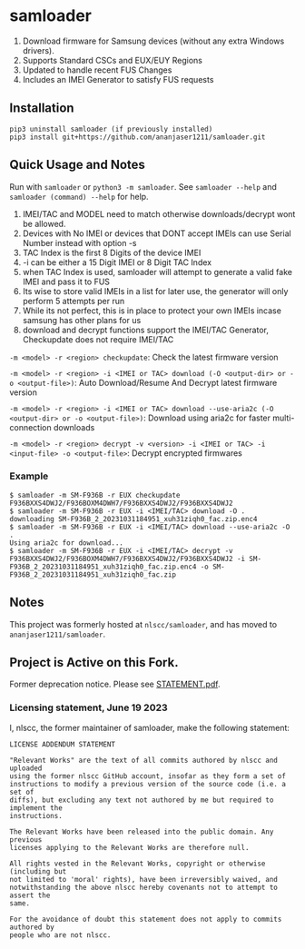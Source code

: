 # samloader
1. Download firmware for Samsung devices (without any extra Windows drivers).
1. Supports Standard CSCs and EUX/EUY Regions
1. Updated to handle recent FUS Changes
1. Includes an IMEI Generator to satisfy FUS requests

## Installation
```
pip3 uninstall samloader (if previously installed)
pip3 install git+https://github.com/ananjaser1211/samloader.git
```

## Quick Usage and Notes
Run with `samloader` or `python3 -m samloader`. See `samloader --help` and `samloader (command) --help` for help.

1. IMEI/TAC and MODEL need to match otherwise downloads/decrypt wont be allowed.
1. Devices with No IMEI or devices that DONT accept IMEIs can use Serial Number instead with option -s
1. TAC Index is the first 8 Digits of the device IMEI
1. -i can be either a 15 Digit IMEI or 8 Digit TAC Index
1. when TAC Index is used, samloader will attempt to generate a valid fake IMEI and pass it to FUS
1. Its wise to store valid IMEIs in a list for later use, the generator will only perform 5 attempts per run
1. While its not perfect, this is in place to protect your own IMEIs incase samsung has other plans for us
1. download and decrypt functions support the IMEI/TAC Generator, Checkupdate does not require IMEI/TAC

`-m <model> -r <region> checkupdate`: Check the latest firmware version

`-m <model> -r <region> -i <IMEI or TAC> download (-O <output-dir> or -o <output-file>)`: Auto Download/Resume And Decrypt latest firmware version

`-m <model> -r <region> -i <IMEI or TAC> download --use-aria2c (-O <output-dir> or -o <output-file>)`: Download using aria2c for faster multi-connection downloads

`-m <model> -r <region> decrypt -v <version> -i <IMEI or TAC> -i <input-file> -o <output-file>`: Decrypt encrypted firmwares

### Example
```
$ samloader -m SM-F936B -r EUX checkupdate
F936BXXS4DWJ2/F936BOXM4DWH7/F936BXXS4DWJ2/F936BXXS4DWJ2
$ samloader -m SM-F936B -r EUX -i <IMEI/TAC> download -O .
downloading SM-F936B_2_20231031184951_xuh31ziqh0_fac.zip.enc4
$ samloader -m SM-F936B -r EUX -i <IMEI/TAC> download --use-aria2c -O .
Using aria2c for download...
$ samloader -m SM-F936B -r EUX -i <IMEI/TAC> decrypt -v F936BXXS4DWJ2/F936BOXM4DWH7/F936BXXS4DWJ2/F936BXXS4DWJ2 -i SM-F936B_2_20231031184951_xuh31ziqh0_fac.zip.enc4 -o SM-F936B_2_20231031184951_xuh31ziqh0_fac.zip
```

## Notes
This project was formerly hosted at `nlscc/samloader`, and has moved to `ananjaser1211/samloader`.

## Project is Active on this Fork.
Former deprecation notice. Please see [STATEMENT.pdf](https://github.com/samloader/samloader/blob/master/STATEMENT.pdf).

### Licensing statement, June 19 2023

I, nlscc, the former maintainer of samloader, make the following statement:
```
LICENSE ADDENDUM STATEMENT

"Relevant Works" are the text of all commits authored by nlscc and uploaded
using the former nlscc GitHub account, insofar as they form a set of
instructions to modify a previous version of the source code (i.e. a set of
diffs), but excluding any text not authored by me but required to implement the
instructions.

The Relevant Works have been released into the public domain. Any previous
licenses applying to the Relevant Works are therefore null.

All rights vested in the Relevant Works, copyright or otherwise (including but
not limited to 'moral' rights), have been irreversibly waived, and
notwithstanding the above nlscc hereby covenants not to attempt to assert the
same.

For the avoidance of doubt this statement does not apply to commits authored by
people who are not nlscc.
```